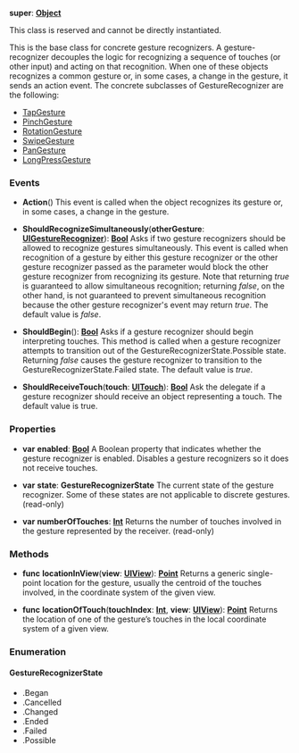 **super**: **[Object](Object.md)**

This class is reserved and cannot be directly instantiated.

This is the base class for concrete gesture recognizers. A gesture-recognizer decouples the logic for recognizing a sequence of touches (or other input) and acting on that recognition. When one of these objects recognizes a common gesture or, in some cases, a change in the gesture, it sends an action event. The concrete subclasses of GestureRecognizer are the following: <ul><li><a href="./TapGesture.html">TapGesture</a></li><li><a href="./PinchGesture.html">PinchGesture</a></li><li><a href="./RotationGesture.html">RotationGesture</a></li><li><a href="./SwipeGesture.html">SwipeGesture</a></li><li><a href="./PanGesture.html">PanGesture</a></li><li><a href="./LongPressGesture.html">LongPressGesture</a></li></ul>

### Events

* **Action**()
This event is called when the object recognizes its gesture or, in some cases, a change in the gesture.

* **ShouldRecognizeSimultaneously**(**otherGesture**: **[UIGestureRecognizer](UIGestureRecognizer.md)**): <strong>[Bool](../gravity/types.md)</strong> 
Asks if two gesture recognizers should be allowed to recognize gestures simultaneously. This event is called when recognition of a gesture by either this gesture recognizer or the other gesture recognizer passed as the parameter would block the other gesture recognizer from recognizing its gesture. Note that returning <i>true</i> is guaranteed to allow simultaneous recognition; returning <i>false</i>, on the other hand, is not guaranteed to prevent simultaneous recognition because the other gesture recognizer's event may return <i>true</i>. The default value is <i>false</i>.

* **ShouldBegin**(): <strong>[Bool](../gravity/types.md)</strong> 
Asks if a gesture recognizer should begin interpreting touches. This method is called when a gesture recognizer attempts to transition out of the GestureRecognizerState.Possible state. Returning <i>false</i> causes the gesture recognizer to transition to the GestureRecognizerState.Failed state. The default value is <i>true</i>.

* **ShouldReceiveTouch**(**touch**: **[UITouch](UITouch.md)**): <strong>[Bool](../gravity/types.md)</strong> 
Ask the delegate if a gesture recognizer should receive an object representing a touch. The default value is true.



### Properties

* **var** **enabled**: **[Bool](../gravity/types.md)**
A Boolean property that indicates whether the gesture recognizer is enabled. Disables a gesture recognizers so it does not receive touches.

* **var** **state**: **GestureRecognizerState**
The current state of the gesture recognizer. Some of these states are not applicable to discrete gestures. \(read-only\)

* **var** **numberOfTouches**: **[Int](../gravity/types.md)**
Returns the number of touches involved in the gesture represented by the receiver. \(read-only\)



### Methods

* **func** **locationInView**(**view**: **[UIView](UIView.md)**): <strong>[Point](point.md)</strong> 
Returns a generic single-point location for the gesture, usually the centroid of the touches involved, in the coordinate system of the given view.

* **func** **locationOfTouch**(**touchIndex**: **[Int](../gravity/types.md)**, **view**: **[UIView](UIView.md)**): <strong>[Point](point.md)</strong> 
Returns the location of one of the gesture’s touches in the local coordinate system of a given view.





### Enumeration

#### GestureRecognizerState
 * .Began
 * .Cancelled
 * .Changed
 * .Ended
 * .Failed
 * .Possible



